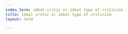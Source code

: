 ```yaml
---
index_term: ideal critic or ideal type of criticism
title: ideal critic or ideal type of criticism
layout: term

---
```

